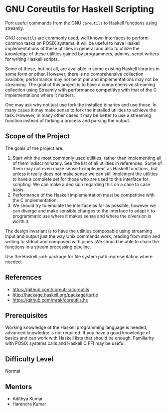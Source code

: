 # GNU Coreutils for Haskell Scripting

Port useful commands from the GNU `coreutils` to Haskell functions using
streamly.

GNU `coreutils` are commonly used, well known interfaces to perform common
tasks on POSIX systems. It will be useful to have Haskell implementations of
these utilities in general and also to utilize the knowledge of these utilities
gained by programmers, admins, script writers for writing Haskell scripts.

Some of these, but not all, are available in some existing Haskell libraries in
some form or other. However, there is no comprehensive collection available,
performance may not be at par and implementations may not be streaming. The
goal of this project is to have a comprehensive streaming collection using
Streamly with performance competitive with that of the C implementations
where it matters.

One may ask why not just use fork the installed binaries and use those. In many
cases it may make sense to fork the installed  utilities to achieve the task.
However, in many other cases it may be better to use a streaming function
instead of forking a process and parsing the output.

## Scope of the Project

The goals of the project are:

1. Start with the most commonly used utilities, rather than implementing all of
   them indiscriminately. See the list of all utilities in references. Some of
   them may not even make sense to implement as Haskell functions, but unless
   it really does not make sense we can still implement the utilities to have a
   complete set for those who are used to this interface for scripting. We can
   make a decision regarding this on a case to case basis.
2. Performance of the Haskell implementation must be competitive with the C
   implementation.
3. We should try to emulate the interface as far as possible, however we can
   diverge and make sensible changes to the interface to adapt it to
   programmatic use where it makes sense and where the diversion is worth it.

The design invariant is to have the utilities composable using streaming input
and output just the way Unix commands work, reading from stdin and writing to
stdout and composed with pipes.  We should be able to chain the functions in a
stream processing pipeline.

Use the Haskell `path` package for file system path representation where needed.

## References

* https://github.com/coreutils/coreutils
* http://hackage.haskell.org/package/turtle
* https://github.com/mrak/coreutils.hs

## Prerequisites

Working knowledge of the Haskell programming language is needed, advanced
knowledge is not required. If you have a good knowledge of basics and can work
with Haskell lists that should be enough. Familiarity with POSIX systems calls
and Haskell C FFI may be useful.

## Difficulty Level

Normal

## Mentors

* Adithya Kumar
* Harendra Kumar
